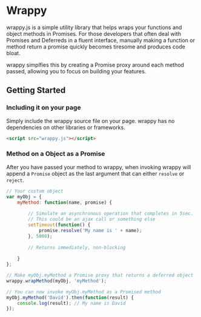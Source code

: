 # Wrappy

wrappy.js is a simple utility library that helps wraps your functions and object methods in Promises. For those developers that often deal with Promises and Deferreds in a fluent interface, manually making a function or method return a promise quickly becomes tiresome and produces code bloat.

wrappy simplfies this by creating a Promise proxy around each method passed, allowing you to focus on building your features.

## Getting Started

### Including it on your page
Simply include the wrappy source file on your page. wrappy has no dependencies on other libraries or frameworks.
```html
<script src="wrappy.js"></script>
```
### Method on a Object as a Promise
After you have passed your method to wrappy, when invoking wrappy will append a `Promise` object as the last argument that can either `resolve` or `reject`.
```javascript
// Your custom object
var myObj = {
    myMethod: function(name, promise) {
    
        // Simulate an asynchronous operation that completes in 5sec.
        // This could be an ajax call or something else
        setTimeout(function() {
            promise.resolve('My name is ' + name);
        }, 5000);
        
        // Returns immediately, non-blocking
        
    }
};

// Make myObj.myMethod a Promise proxy that returns a deferred object
wrappy.wrapMethod(myObj, 'myMethod');

// You can now invoke myObj.myMethod as a Promised method
myObj.myMethod('David').then(function(result) {
    console.log(result); // My name is David
});
```
